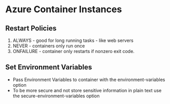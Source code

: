 # Azure Container Instances


## Restart Policies
1) ALWAYS - good for long running tasks - like web servers
2) NEVER - containers only run once
3) ONFAILURE - container only restarts if nonzero exit code.

## Set Environment Variables
- Pass Environment Variables to container with the environment-variables option
- To be more secure and not store sensitive information in plain text use the secure-environment-variables option




